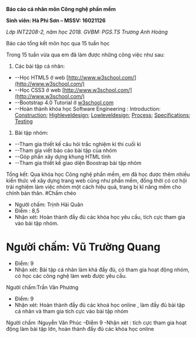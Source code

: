 ﻿**Báo cáo cá nhân môn Công nghệ phần mềm**

**Sinh viên: Hà Phi Sơn – MSSV: 16021126**

_Lớp INT2208-2, năm học 2018. GVBM: PGS.TS Trương Anh Hoàng_

Báo cáo tổng kết môn học qua 15 tuần học

Trong 15 tuần vừa qua em đã làm được những công việc như sau:

1. Các bài tập cá nhân:

- --Học HTML5 ở web [http://www.w3school.com/](http://www.w3school.com/)
- --Học CSS3 ở web [http://www.w3school.com/](http://www.w3school.com/)
- --Bootstrap 4.0 Tutorial ở [w3school.com](http://www.w3school.com)
- --Hoàn thành khóa học Software Engineering : Introduction:  [Construction](https://github.com/haphison98nd/INT2208-2-2018/blob/master/HaPhiSon/contruction.png);  [Highleveldesign](https://github.com/haphison98nd/INT2208-2-2018/blob/master/HaPhiSon/highleveldesign.png);  [Lowleveldesign](https://github.com/haphison98nd/INT2208-2-2018/blob/master/HaPhiSon/lowleveldesign.png);  [Process](https://github.com/haphison98nd/INT2208-2-2018/blob/master/HaPhiSon/process.png.png);  [Specifications](https://github.com/haphison98nd/INT2208-2-2018/blob/master/HaPhiSon/specifications.png);  [Testing](https://github.com/haphison98nd/INT2208-2-2018/blob/master/HaPhiSon/testing.png)

1. Bài tập nhóm:

- --Tham gia thiết kế câu hỏi trắc nghiệm kì thi cuối kì
- --Tham gia viết báo cáo bài tập của nhóm
- --Góp phần xây dựng khung HTML tĩnh
- --Tham gia thiết kế giao diện Boostrap bài tập nhóm

Tổng kết: Qua khóa học Công nghệ phần mềm, em đã học được thêm nhiều kiến thức về xây dựng trang web cũng như phần mềm, đồng thời có cơ hội trải nghiệm làm việc nhóm một cách hiệu quả, trang bị kĩ năng mềm cho chính bản thân.
#Chấm chéo 
- Người chấm: Trịnh Hải Quân 
- Điểm : 8,5
- Nhận xét: Hoàn thành đầy đủ các khóa học yêu cầu, tích cực tham gia vào bài tập nhóm.

#  Người chấm: Vũ Trường Quang
- Điểm: 9
- Nhận xét: Bài tập cá nhân làm khá đầy đủ, có tham gia hoạt động nhóm, có học các công nghệ làm web được yêu cầu.

Người chấm:Trần Văn Phương
- Điểm: 9
- Nhận xét: Hoàn thành đầy đủ các khoá học online , làm đầy đủ bài tập cá nhân và tham gia tích cực vào bài tập nhóm

Người chấm :Nguyễn Văn Phúc 
-Điểm 9 
-Nhận xét : tích cực tham gia hoạt động làm bài tập lớn, hoàn thành đầy đủ các khóa học online
